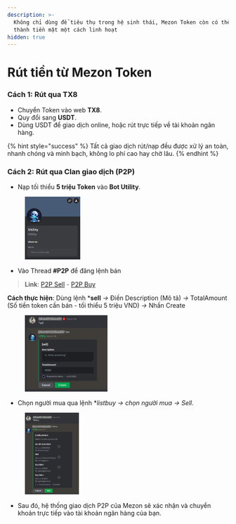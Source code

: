 ```yaml
---
description: >-
  Không chỉ dùng để tiêu thụ trong hệ sinh thái, Mezon Token còn có thể quy đổi
  thành tiền mặt một cách linh hoạt
hidden: true
---
```


# Rút tiền từ Mezon Token

### Cách 1: **Rút qua TX8**

* Chuyển Token vào web **TX8**.
* Quy đổi sang **USDT**.
* Dùng USDT để giao dịch online, hoặc rút trực tiếp về tài khoản ngân hàng.

{% hint style="success" %}
Tất cả giao dịch rút/nạp đều được xử lý an toàn, nhanh chóng và minh bạch, không lo phí cao hay chờ lâu.
{% endhint %}

### **Cách 2: Rút qua Clan giao dịch (P2P)**

* Nạp tối thiểu **5 triệu Token** vào **Bot Utility**.

<div align="left"><figure><img src="../.gitbook/assets/image (113).png" alt="" width="126"><figcaption></figcaption></figure></div>

* Vào Thread **#P2P** để đăng lệnh bán&#x20;

> **Link**: [P2P Sell](https://mezon.ai/chat/clans/1840680131652227072/channels/1840688877157748736) - [P2P Buy](https://mezon.ai/chat/clans/1840680131652227072/channels/1840688877275189248)

**Cách thực hiện**: Dùng lệnh \***sell** _→_ Điền Description (Mô tả) _→_ TotalAmount (Số tiền token cần bán - tối thiểu 5 triệu VND) _→_ Nhấn Create

<div align="left"><figure><img src="../.gitbook/assets/image (114).png" alt="" width="188"><figcaption></figcaption></figure></div>

* Chọn người mua qua lệnh \*_listbuy → chọn người mua → Sell_.

<div align="left"><figure><img src="../.gitbook/assets/image (115).png" alt="" width="123"><figcaption></figcaption></figure></div>

* Sau đó, hệ thống giao dịch P2P của Mezon sẽ xác nhận và chuyển khoản trực tiếp vào tài khoản ngân hàng của bạn.
